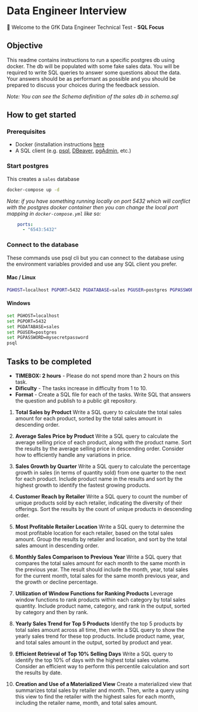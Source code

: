 # Data Engineer Interview

👋 Welcome to the GfK Data Engineer Technical Test - **SQL Focus**

## Objective
This readme contains instructions to run a specific postgres db using docker. The db will be populated with some fake sales data. You will be required to write SQL queries to answer some questions about the data. Your answers should be as performant as possible and you should be prepared to discuss your choices during the feedback session.

*Note: You can see the Schema definition of the sales db in schema.sql*

## How to get started

### Prerequisites
- Docker (installation instructions [here](https://docs.docker.com/get-docker/)
- A SQL client (e.g. [psql](https://www.timescale.com/blog/how-to-install-psql-on-mac-ubuntu-debian-windows/), [DBeaver](https://dbeaver.io/), [pgAdmin](https://www.pgadmin.org/), etc.)


### Start postgres
This creates a `sales` database
```bash
docker-compose up -d
```
*Note: if you have something running locally on port 5432 which will conflict with the postgres docker container then you can change the local port mapping in `docker-compose.yml` like so:*
```yaml
    ports:
      - "6543:5432"
``` 

### Connect to the database
These commands use psql cli but you can connect to the database using the environment variables provided and use any SQL client you prefer.
#### Mac / Linux
```bash
PGHOST=localhost PGPORT=5432 PGDATABASE=sales PGUSER=postgres PGPASSWORD=mysecretpassword psql
```

#### Windows
```bash
set PGHOST=localhost
set PGPORT=5432
set PGDATABASE=sales
set PGUSER=postgres
set PGPASSWORD=mysecretpassword
psql
```

## Tasks to be completed
- **TIMEBOX: 2 hours** - Please do not spend more than 2 hours on this task.
- **Dificulty** - The tasks increase in difficulty from 1 to 10.
- **Format** - Create a SQL file for each of the tasks. Write SQL that answers the question and publish to a public git repository.

1) **Total Sales by Product**
Write a SQL query to calculate the total sales amount for each product, sorted by the total sales amount in descending order.

2) **Average Sales Price by Product**
Write a SQL query to calculate the average selling price of each product, along with the product name. Sort the results by the average selling price in descending order. Consider how to efficiently handle any variations in price.

3) **Sales Growth by Quarter**
Write a SQL query to calculate the percentage growth in sales (in terms of quantity sold) from one quarter to the next for each product. Include product name in the results and sort by the highest growth to identify the fastest growing products.

4) **Customer Reach by Retailer**
Write a SQL query to count the number of unique products sold by each retailer, indicating the diversity of their offerings. Sort the results by the count of unique products in descending order.

5) **Most Profitable Retailer Location**
Write a SQL query to determine the most profitable location for each retailer, based on the total sales amount. Group the results by retailer and location, and sort by the total sales amount in descending order.

6) **Monthly Sales Comparison to Previous Year**
Write a SQL query that compares the total sales amount for each month to the same month in the previous year. The result should include the month, year, total sales for the current month, total sales for the same month previous year, and the growth or decline percentage.

7) **Utilization of Window Functions for Ranking Products**
Leverage window functions to rank products within each category by total sales quantity. Include product name, category, and rank in the output, sorted by category and then by rank.

8) **Yearly Sales Trend for Top 5 Products**
Identify the top 5 products by total sales amount across all time, then write a SQL query to show the yearly sales trend for these top products. Include product name, year, and total sales amount in the output, sorted by product and year.

9) **Efficient Retrieval of Top 10% Selling Days**
Write a SQL query to identify the top 10% of days with the highest total sales volume. Consider an efficient way to perform this percentile calculation and sort the results by date.

10) **Creation and Use of a Materialized View**
Create a materialized view that summarizes total sales by retailer and month. Then, write a query using this view to find the retailer with the highest sales for each month, including the retailer name, month, and total sales amount.